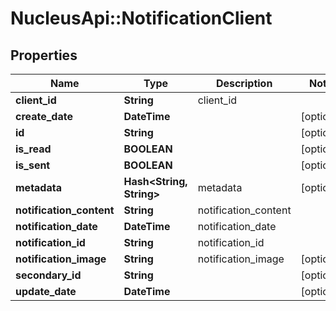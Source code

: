 # NucleusApi::NotificationClient

## Properties
Name | Type | Description | Notes
------------ | ------------- | ------------- | -------------
**client_id** | **String** | client_id | 
**create_date** | **DateTime** |  | [optional] 
**id** | **String** |  | [optional] 
**is_read** | **BOOLEAN** |  | [optional] 
**is_sent** | **BOOLEAN** |  | [optional] 
**metadata** | **Hash&lt;String, String&gt;** | metadata | [optional] 
**notification_content** | **String** | notification_content | 
**notification_date** | **DateTime** | notification_date | 
**notification_id** | **String** | notification_id | 
**notification_image** | **String** | notification_image | [optional] 
**secondary_id** | **String** |  | [optional] 
**update_date** | **DateTime** |  | [optional] 


